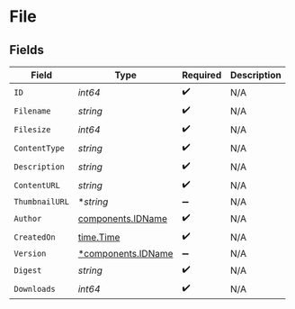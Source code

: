 # File


## Fields

| Field                                                   | Type                                                    | Required                                                | Description                                             |
| ------------------------------------------------------- | ------------------------------------------------------- | ------------------------------------------------------- | ------------------------------------------------------- |
| `ID`                                                    | *int64*                                                 | :heavy_check_mark:                                      | N/A                                                     |
| `Filename`                                              | *string*                                                | :heavy_check_mark:                                      | N/A                                                     |
| `Filesize`                                              | *int64*                                                 | :heavy_check_mark:                                      | N/A                                                     |
| `ContentType`                                           | *string*                                                | :heavy_check_mark:                                      | N/A                                                     |
| `Description`                                           | *string*                                                | :heavy_check_mark:                                      | N/A                                                     |
| `ContentURL`                                            | *string*                                                | :heavy_check_mark:                                      | N/A                                                     |
| `ThumbnailURL`                                          | **string*                                               | :heavy_minus_sign:                                      | N/A                                                     |
| `Author`                                                | [components.IDName](../../models/components/idname.md)  | :heavy_check_mark:                                      | N/A                                                     |
| `CreatedOn`                                             | [time.Time](https://pkg.go.dev/time#Time)               | :heavy_check_mark:                                      | N/A                                                     |
| `Version`                                               | [*components.IDName](../../models/components/idname.md) | :heavy_minus_sign:                                      | N/A                                                     |
| `Digest`                                                | *string*                                                | :heavy_check_mark:                                      | N/A                                                     |
| `Downloads`                                             | *int64*                                                 | :heavy_check_mark:                                      | N/A                                                     |